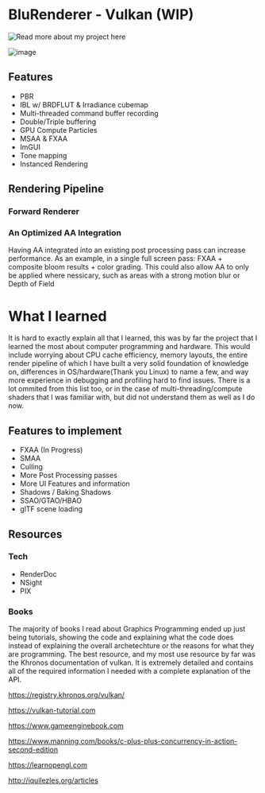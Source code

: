 # BluRenderer - Vulkan (WIP)
![Read more about my project here](https://2401-lucas-github-io.vercel.app/)

![image](https://github.com/2401lucas/BluVulkanRenderer/assets/32739337/1b532a7f-6f4a-4723-98e9-e8b315b7ffe8)


## Features
- PBR
- IBL w/ BRDFLUT & Irradiance cubemap
- Multi-threaded command buffer recording
- Double/Triple buffering
- GPU Compute Particles
- MSAA & FXAA
- ImGUI
- Tone mapping
- Instanced Rendering

## Rendering Pipeline
### Forward Renderer

### An Optimized AA Integration
Having AA integrated into an existing post processing pass can increase performance. As an example, in a single full screen pass: FXAA + composite bloom results + color grading. This could also allow AA to only be applied where nessicary, such as areas with a strong motion blur or Depth of Field

# What I learned
It is hard to exactly explain all that I learned, this was by far the project that I learned the most about computer programming and hardware. This would include worrying about CPU cache efficiency, memory layouts, the entire render pipeline of which I have built a very solid foundation of knowledge on, differences in OS/hardware(Thank you Linux) to name a few, and way more experience in debugging and profiling hard to find issues. There is a lot ommited from this list too, or in the case of multi-threading/compute shaders that I was familiar with, but did not understand them as well as I do now.


## Features to implement
- FXAA (In Progress)
- SMAA
- Culling
- More Post Processing passes
- More UI Features and information 
- Shadows / Baking Shadows
- SSAO/GTAO/HBAO
- glTF scene loading
  
## Resources
### Tech
- RenderDoc
- NSight
- PIX

### Books
The majority of books I read about Graphics Programming ended up just being tutorials, showing the code and explaining what the code does instead of explaining the overall archetechture or the reasons for what they are programming. The best resource, and my most use resource by far was the Khronos documentation of vulkan. It is extremely detailed and contains all of the required information I needed with a complete explanation of the API. 

https://registry.khronos.org/vulkan/

https://vulkan-tutorial.com

https://www.gameenginebook.com

https://www.manning.com/books/c-plus-plus-concurrency-in-action-second-edition

https://learnopengl.com

http://iquilezles.org/articles
